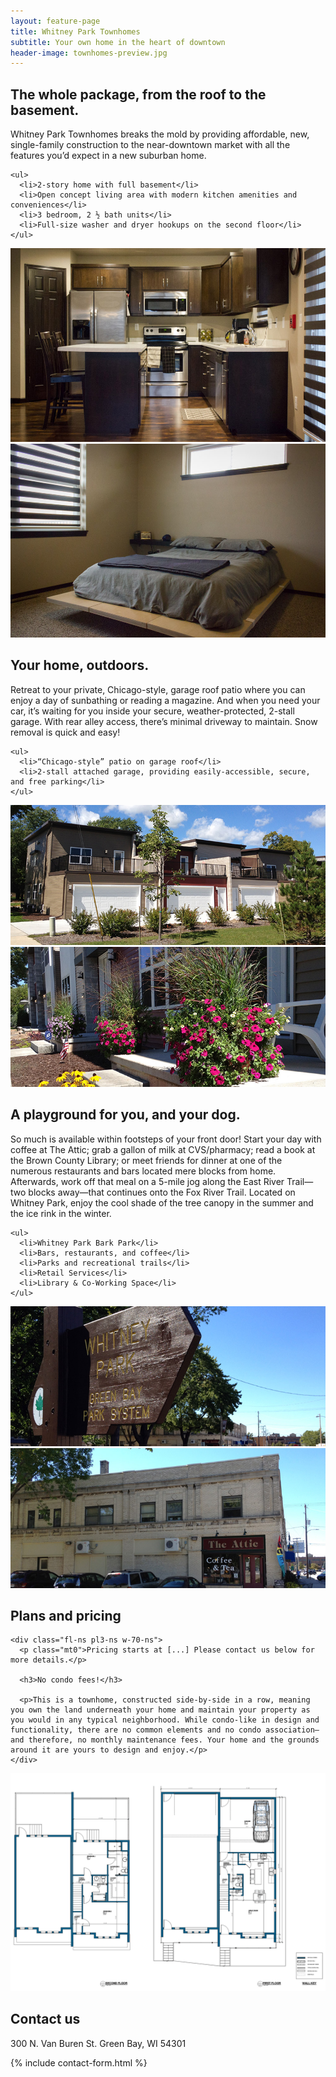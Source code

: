 ```yaml
---
layout: feature-page
title: Whitney Park Townhomes
subtitle: Your own home in the heart of downtown
header-image: townhomes-preview.jpg
---
```


<section class="mw7 ph3 center cf mv4">
  <h2 class="fl-ns w-30-ns pr3-ns mt0 whitney-red">The whole package, from the roof to the basement.</h2>

  <div class="fl-ns pl3-ns w-70-ns">
    <p class="mt0">Whitney Park Townhomes breaks the mold by providing affordable, new, single-family construction to the near-downtown market with all the features you’d expect in a new suburban home.</p>

    <ul>
      <li>2-story home with full basement</li>
      <li>Open concept living area with modern kitchen amenities and conveniences</li>
      <li>3 bedroom, 2 ½ bath units</li>
      <li>Full-size washer and dryer hookups on the second floor</li>
    </ul>
  </div>
</section>

<section class="mw9 center">
  <div class="card-container">
    <div class="card w-50-l">
      <div class="card-content">
        <img class="w-100" src="/images/townhomes-kitchen.jpg">
      </div>
    </div>
    <div class="card w-50-l">
      <div class="card-content">
        <img class="w-100" src="/images/townhomes-bedroom.jpg">
      </div>
    </div>
  </div>
</section>

<section class="mw7 ph3 center cf mv4">
  <h2 class="fl-ns w-30-ns pr3-ns mt0 whitney-red">Your home, outdoors.</h2>

  <div class="fl-ns pl3-ns w-70-ns">
    <p class="mt0">Retreat to your private, Chicago-style, garage roof patio where you can enjoy a day of sunbathing or reading a magazine. And when you need your car, it’s waiting for you inside your secure, weather-protected, 2-stall garage. With rear alley access, there’s minimal driveway to maintain. Snow removal is quick and easy!</p>

    <ul>
      <li>“Chicago-style” patio on garage roof</li>
      <li>2-stall attached garage, providing easily-accessible, secure, and free parking</li>
    </ul>
  </div>
</section>

<section class="mw9 center">
  <div class="card-container card-container-reverse">
    <div class="card w-50-l">
      <div class="card-content">
        <img class="w-100" src="/images/townhomes-roof-garage.jpg">
      </div>
    </div>
    <div class="card w-50-l">
      <div class="card-content">
        <img class="w-100" src="/images/townhomes-entrance.jpg">
      </div>
    </div>
  </div>
</section>

<section class="mw7 ph3 center cf mv4">
  <h2 class="fl-ns w-30-ns pr3-ns mt0 whitney-red">A playground for you, and your dog.</h2>

  <div class="fl-ns pl3-ns w-70-ns">
    <p class="mt0">So much is available within footsteps of your front door! Start your day with coffee at The Attic; grab a gallon of milk at CVS/pharmacy; read a book at the Brown County Library; or meet friends for dinner at one of the numerous restaurants and bars located mere blocks from home. Afterwards, work off that meal on a 5-mile jog along the East River Trail—two blocks away—that continues onto the Fox River Trail. Located on Whitney Park, enjoy the cool shade of the tree canopy in the summer and the ice rink in the winter.</p>

    <ul>
      <li>Whitney Park Bark Park</li>
      <li>Bars, restaurants, and coffee</li>
      <li>Parks and recreational trails</li>
      <li>Retail Services</li>
      <li>Library & Co-Working Space</li>
    </ul>
  </div>
</section>

<section class="mw9 center">
  <div class="card-container">
    <div class="card w-50-l">
      <div class="card-content">
        <img class="w-100" src="/images/townhomes-whitney-park.jpg">
      </div>
    </div>
    <div class="card w-50-l">
      <div class="card-content">
        <img class="w-100" src="/images/townhomes-neighborhood.jpg">
      </div>
    </div>
  </div>
</section>

<section class="mw8 center ph3 cf mv4">
  <div class="mw7 center">
    <h2 class="fl-ns w-30-ns pr3-ns mt0 whitney-red">Plans and pricing</h2>

    <div class="fl-ns pl3-ns w-70-ns">
      <p class="mt0">Pricing starts at [...] Please contact us below for more details.</p>

      <h3>No condo fees!</h3>

      <p>This is a townhome, constructed side-by-side in a row, meaning you own the land underneath your home and maintain your property as you would in any typical neighborhood. While condo-like in design and functionality, there are no common elements and no condo association—and therefore, no monthly maintenance fees. Your home and the grounds around it are yours to design and enjoy.</p>
    </div>
  </div>

  <div class="fl pa2 w-100"><img src="/images/townhomes-phase-4-floor-plan.png" alt="Townhomes floor plan"></div>
</section>

<section style="background-image: url('/images/background-3.jpg');" class="cover pa3 pv4">
  <div class="mw6 center">
    <h2 class="mt0 ph2 f2 mw6 center tc mb3 whitney-red">Contact us</h2>
    <p>300 N. Van Buren St. Green Bay, WI 54301</p>
    {% include contact-form.html %}
  </div>
</section>
